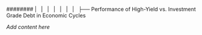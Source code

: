 ######## |   |   |   |   |   |   |   ├── Performance of High-Yield vs. Investment Grade Debt in Economic Cycles

*Add content here*